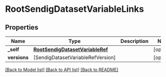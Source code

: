 # RootSendigDatasetVariableLinks

## Properties
Name | Type | Description | Notes
------------ | ------------- | ------------- | -------------
**_self** | [**RootSendigDatasetVariableRef**](RootSendigDatasetVariableRef.md) |  | [optional] 
**versions** | [SendigDatasetVariableRefVersion] |  | [optional] 

[[Back to Model list]](../README.md#documentation-for-models) [[Back to API list]](../README.md#documentation-for-api-endpoints) [[Back to README]](../README.md)


